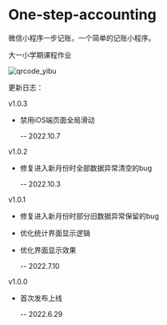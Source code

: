 # One-step-accounting
微信小程序一步记账，一个简单的记账小程序。

大一小学期课程作业

![qrcode_yibu](https://user-images.githubusercontent.com/89489623/183859144-14960260-1e8d-4e18-ac7e-1b12177f4ef3.jpg)

更新日志：

v1.0.3

* 禁用iOS端页面全局滑动

  -- 2022.10.7


v1.0.2

* 修复进入新月份时全部数据异常清空的bug

  -- 2022.10.3


v1.0.1

* 修复进入新月份时部分旧数据异常保留的bug
* 优化统计界面显示逻辑
* 优化界面显示效果

  -- 2022.7.10


v1.0.0

* 首次发布上线

  -- 2022.6.29
